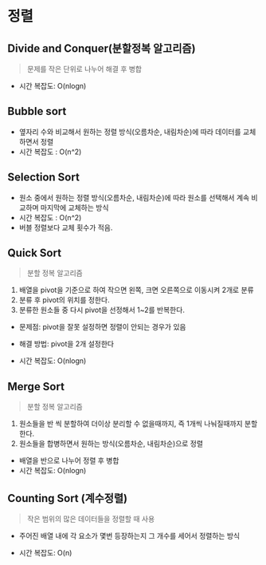# 정렬

## Divide and Conquer(분할정복 알고리즘)

> 문제를 작은 단위로 나누어 해결 후 병합

- 시간 복잡도: O(nlogn)

## Bubble sort

- 옆자리 수와 비교해서 원하는 정렬 방식(오름차순, 내림차순)에 따라 데이터를 교체하면서 정렬
- 시간 복잡도 : O(n^2)

## Selection Sort

- 원소 중에서 원하는 정렬 방식(오름차순, 내림차순)에 따라 원소를 선택해서 계속 비교하며 마지막에 교체하는 방식
- 시간 복잡도 : O(n^2)
- 버블 정렬보다 교체 횟수가 적음.

## Quick Sort

> 분할 정복 알고리즘

1. 배열을 pivot을 기준으로 하여 작으면 왼쪽, 크면 오른쪽으로 이동시켜 2개로 분류
2. 분류 후 pivot의 위치를 정한다.
3. 분류한 원소들 중 다시 pivot을 선정해서 1~2를 반복한다.

- 문제점: pivot을 잘못 설정하면 정렬이 안되는 경우가 있음
- 해결 방법: pivot을 2개 설정한다

- 시간 복잡도: O(nlogn)

## Merge Sort

> 분할 정복 알고리즘

1. 원소들을 반 씩 분할하여 더이상 분리할 수 없을때까지, 즉 1개씩 나눠질때까지 분할한다.
2. 원소들을 합병하면서 원하는 방식(오름차순, 내림차순)으로 정렬

- 배열을 반으로 나누어 정렬 후 병합
- 시간 복잡도: O(nlogn)

## Counting Sort (계수정렬)

> 작은 범위의 많은 데이터들을 정렬할 때 사용

- 주어진 배열 내에 각 요소가 몇번 등장하는지 그 개수를 세어서 정렬하는 방식

- 시간 복잡도: O(n)
